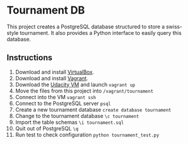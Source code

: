 # Tournament DB

This project creates a PostgreSQL database structured to store a swiss-style tournament. It also provides a Python interface to easily query this database.

## Instructions

1. Download and install [VirtualBox](https://www.virtualbox.org/wiki/Downloads).
2. Download and install [Vagrant](https://www.vagrantup.com/downloads.html).
3. Download the [Udacity VM](https://github.com/udacity/fullstack-nanodegree-vm/) and launch `vagrant up`
4. Move the files from this project into `/vagrant/tournament`
5. Connect into the VM `vagrant ssh`
6. Connect to the PostgreSQL server `psql`
7. Create a new tournament database `create database tournament`
8. Change to the tournament database `\c tournament`
9. Import the table schemas `\i tournament.sql`
10. Quit out of PostgreSQL `\q`
11. Run test to check configuration `python tournament_test.py`